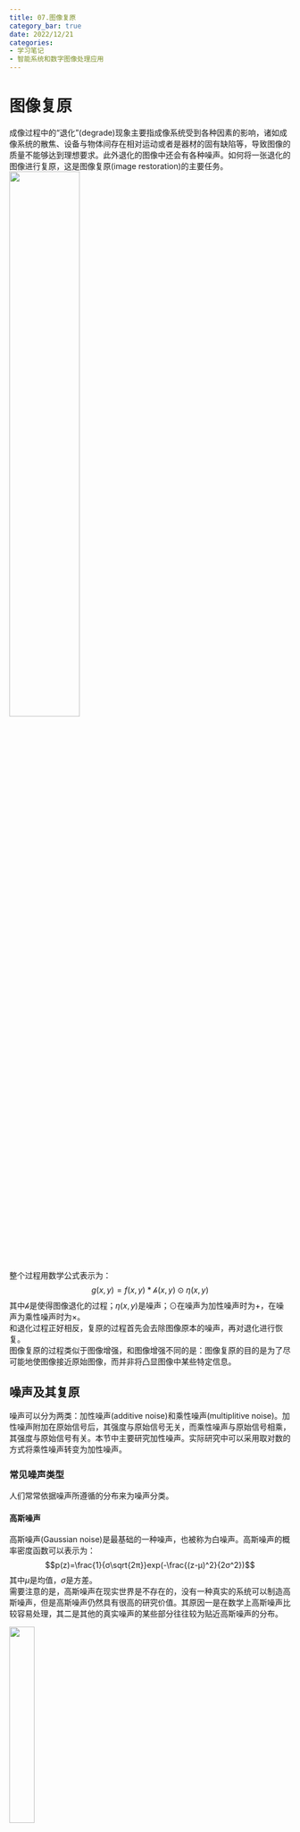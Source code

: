 ```yaml
---
title: 07.图像复原
category_bar: true
date: 2022/12/21
categories: 
- 学习笔记
- 智能系统和数字图像处理应用
---
```

# 图像复原
成像过程中的“退化”(degrade)现象主要指成像系统受到各种因素的影响，诸如成像系统的散焦、设备与物体间存在相对运动或者是器材的固有缺陷等，导致图像的质量不能够达到理想要求。此外退化的图像中还会有各种噪声。如何将一张退化的图像进行复原，这是图像复原(image restoration)的主要任务。  
<img src= https://cdn.jsdelivr.net/gh/l61012345/Pic/img/20221221192158.png width=50%>  

整个过程用数学公式表示为：  
$$g(x,y)=f(x,y)*\mathcal{h}(x,y)⊙η(x,y)$$
其中$\mathcal{h}$是使得图像退化的过程；$η(x,y)$是噪声；$⊙$在噪声为加性噪声时为$+$，在噪声为乘性噪声时为$×$。  
和退化过程正好相反，复原的过程首先会去除图像原本的噪声，再对退化进行恢复。  
图像复原的过程类似于图像增强，和图像增强不同的是：图像复原的目的是为了尽可能地使图像接近原始图像，而并非将凸显图像中某些特定信息。  

## 噪声及其复原
噪声可以分为两类：加性噪声(additive noise)和乘性噪声(multiplitive noise)。加性噪声附加在原始信号后，其强度与原始信号无关，而乘性噪声与原始信号相乘，其强度与原始信号有关。本节中主要研究加性噪声。实际研究中可以采用取对数的方式将乘性噪声转变为加性噪声。  

### 常见噪声类型
人们常常依据噪声所遵循的分布来为噪声分类。  

#### 高斯噪声
高斯噪声(Gaussian noise)是最基础的一种噪声，也被称为白噪声。高斯噪声的概率密度函数可以表示为：  
$$p(z)=\frac{1}{σ\sqrt{2π}}exp(-\frac{(z-μ)^2}{2σ^2})$$
其中$μ$是均值，$σ$是方差。  
需要注意的是，高斯噪声在现实世界是不存在的，没有一种真实的系统可以制造高斯噪声，但是高斯噪声仍然具有很高的研究价值。其原因一是在数学上高斯噪声比较容易处理，其二是其他的真实噪声的某些部分往往较为贴近高斯噪声的分布。  

<img src= https://cdn.jsdelivr.net/gh/l61012345/Pic/img/20221221193639.png width=30%>

#### 瑞利噪声
瑞利噪声(Rayleigh noise)是一种真实存在的噪声，它主要存在于核磁共振图像和水下摄影图像中，其概率密度分布不对称。  
其概率密度函数为：  
$$p(z)=\begin{cases}
    \frac{2}{b}(z-a)exp(-\frac{(z-a)^2}{b}),z ≥a\\
    0,z<a
\end{cases}$$

<img src= https://cdn.jsdelivr.net/gh/l61012345/Pic/img/20221221194015.png width=30%>  

#### 椒盐噪声
椒盐噪声(salt and pepper noise)也称为脉冲噪声，是图像中经常见到的一种噪声，它是一种随机出现的白点或者黑点，可能是亮的区域有黑色像素或是在暗的区域有白色像素（或是两者皆有）。椒盐噪声的成因可能是影像讯号受到突如其来的强烈干扰而产生、类比数位转换器或位元传输错误等。例如失效的感应器导致像素值为最小值，饱和的感应器导致像素值为最大值。  
椒盐噪声会随机地将某些特定的像素值改变为另外一些像素值，其概率密度公式表示为：  
$$p(z)=\begin{cases}p_p,z=0\\1-p_s-p_p,0<z<L\\p_s,z=L\end{cases}$$

<img src= https://cdn.jsdelivr.net/gh/l61012345/Pic/img/20221221194243.png width=30%>  

此外还有其他的常见噪声，比如伽马噪声和指数噪声，它们的概率分布及统计特性已经在课程《可靠性工程》中有过介绍，故在此省略。  
<img src= https://cdn.jsdelivr.net/gh/l61012345/Pic/img/20221221194327.png width=50%>  

### 噪声估计
下面来研究不同类型的噪声对图像的影响，下图显示了六种噪声（高斯噪声、瑞利噪声、伽马噪声、指数噪声、均匀噪声、椒盐噪声）对于同一张只包含三个像素值的图像在亮度直方图上的影响。  

<img src= https://cdn.jsdelivr.net/gh/l61012345/Pic/img/20221222131600.png width=50%>  
<img src= https://cdn.jsdelivr.net/gh/l61012345/Pic/img/20221222132119.png width=50%>  

观察上图可以发现，原图直方图的每一个冲激被延拓为以其为统计中心对应的噪声包络。  可以总结：**噪声对图像的的影响是将图像上每个像素对应的分布延拓到相邻的像素值，这个延拓的包络形状为该噪声概率密度分布函数**。  
因此，**通过观察图像对应直方图上像素值的包络可以判断出图像噪声的类型**。  

实际的图像包含的色彩/灰度相较于上面的例子中的原图更多，这种情况下，通常是截取图像中看起来颜色均匀的一部分，再通过分析其直方图的包络形状估计图像的噪声类型。  
<img src= https://cdn.jsdelivr.net/gh/l61012345/Pic/img/20221222161854.png width=70%>  

有一些噪声的概率分布函数较为近似，比如瑞利噪声和高斯噪声，这种情况下则使用两种概率模型对直方图的包络线进行拟合，再比较两者拟合结果的均方差，选择均方差较低的拟合方案。  

#### 噪声去除
噪声估计的目的是为了根据图像的噪声类型选择合适的滤波器以及滤波器合适的参数去除噪声（比如：高斯噪声-高斯滤波器，椒盐噪声-中值滤波器）。  
因此整个噪声去除的流程为：  
1. 估计噪声
2. 根据噪声选择合适的滤波器和滤波器类型
3. 噪声过滤

如果去除噪声后的照片$\hat{f}(x,y)$和原图（原图只添加了噪声）的差距仍然很大，那么可能的原因有两点：  
- 噪声估计过程中错误地估计的噪声的类型和噪声参数。  
- 使用了错误的滤波方法。  

## 退化及其复原
### 常见退化方式
#### 高斯模糊
高斯模糊即高斯滤波。虽然高斯模糊不存在于真实世界，但是许多真实的模糊可以被近似地看做高斯模糊进行处理。  

#### 运动模糊
运动模糊(motion blurring)是由于在相机曝光时间中被摄物体与相机发生相对运动而造成的模糊。运动模糊可以理解为多张被摄物体照片在曝光时间$T$上的时域叠加，每张被叠加的照片上被摄物体都有一小段位移。  
<img src= https://cdn.jsdelivr.net/gh/l61012345/Pic/img/20221222153634.png width=70%>  

运动模糊后的照片$g(x,y)$可以用数学表示为：  
$$g(x,y)=∫_0^Tf(x-x(t),y-y(t))dt$$

### 逆滤波
复原退化的其中一种方法是逆滤波(inverse filtering)。它的基本思路如下：  
经过除噪后的图像可以表示为：  
$$g(x,y)=f(x,y)*\mathcal{h}(x,y)$$
在频域中，卷积将变为乘法，更易于处理，因此对等式两边同时使用傅里叶变换：  
$$G(u,v)=F(u,v)\mathcal{H}(u,v)$$
那么原图的频域表示为：  
$$F(u,v)=\frac{G(u,v)}{\mathcal{H}(u,v)}$$
因此，倘若能够正确估计退化函数$\mathcal{H}(u,v)$或者$h(x,y)$，那么图像就可以通过与退化函数相除，再进行傅里叶反变换被正确复原。  
逆滤波的难点是如何估计退化函数$\mathcal{H}$，通常情况是根据经验预测图像所经受的退化类型，但是也有可能原始图像本身就是一张退化图像，这种情况下退化函数难以被估计。  

### 维纳滤波
维纳滤波(Wiener filtering)是另一种复原退化的方法。其基本思想是将原图和复原图的均方差表达式最小化，并求出此时复原图像的值。  
原图和复原图的均方差表示为：  
$$MSE=E[(\hat{f}-f)^2]$$
根据期望的式子将其展开，并使用傅里叶变换转到频域，最后求导，得到$MSE$在频域上最小的复原图表达式为：   
$$\hat{F}(u,v)=G(u,v)\frac{\mathcal{H}^*(u,v)}{\mathcal{H}^2(u,v)+\frac{P_η}{P_f}}$$
其中$\mathcal{H}^*(u,v)$是$\mathcal{H}(u,v)$的共轭函数；$P_η$和$P_f$分别对应噪声$η$和原图$f$的功率谱密度，可以由维纳-辛钦定理计算得到。不过实际处理问题时由于$\frac{P_η}{P_f}$是一个常数，简记为$K$，通常不会计算这两者的功率谱密度，而是尝试如下式子：  
$$\hat{F}(u,v)=G(u,v)\frac{\mathcal{H}^*(u,v)}{\mathcal{H}^2(u,v)+K}$$
$$\hat{f}(x,y)=F^{-1}[\hat{F}(u,v)]$$
为$K$设置一个范围，然后不断地尝试不同的$K$值，观察$\hat{f}(x,y)$的清晰程度来复原图片。  
下图展示了使用逆滤波法(下图第二列左图)和维纳滤波（下图第二列右图）分别复原的具有高斯模糊的图像：  
<img src= https://cdn.jsdelivr.net/gh/l61012345/Pic/img/20221222155341.png width=50%>  

下图展示了使用逆滤波法(下图第二列)和维纳滤波（下图第三列）分别复原的具有运动模糊的图像：  
<img src= https://cdn.jsdelivr.net/gh/l61012345/Pic/img/20221222155054.png width=50%>  

可以发现维纳滤波的效果要比逆滤波法更好，同时倘若可以对图像进行降噪处理(上图第二行和第三行)，那么两种滤波方法的效果都会得到提升。  
